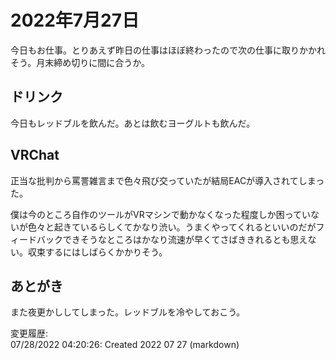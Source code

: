 # 2022年7月27日

今日もお仕事。とりあえず昨日の仕事はほぼ終わったので次の仕事に取りかかれそう。月末締め切りに間に合うか。

## ドリンク

今日もレッドブルを飲んだ。あとは飲むヨーグルトも飲んだ。

## VRChat

正当な批判から罵詈雑言まで色々飛び交っていたが結局EACが導入されてしまった。

僕は今のところ自作のツールがVRマシンで動かなくなった程度しか困っていないが色々と起きているらしくてかなり渋い。うまくやってくれるといいのだがフィードバックできそうなところはかなり流速が早くてさばききれるとも思えない。収束するにはしばらくかかりそう。

## あとがき

また夜更かししてしまった。レッドブルを冷やしておこう。

変更履歴:  
07/28/2022 04:20:26: Created 2022 07 27 (markdown)  
